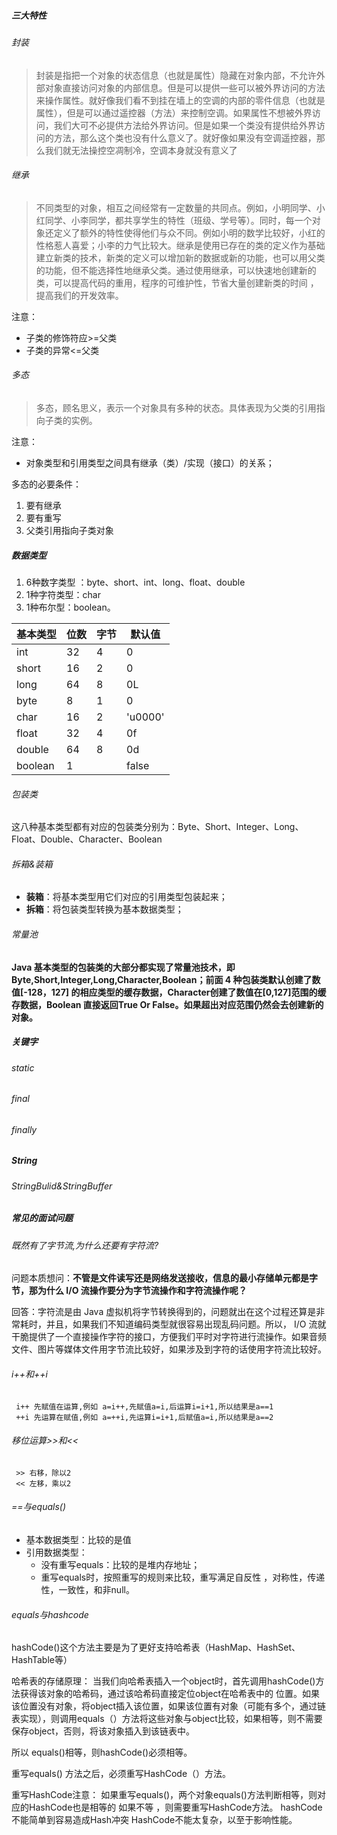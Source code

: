 ##### 三大特性

###### 封装

>   封装是指把一个对象的状态信息（也就是属性）隐藏在对象内部，不允许外部对象直接访问对象的内部信息。但是可以提供一些可以被外界访问的方法来操作属性。就好像我们看不到挂在墙上的空调的内部的零件信息（也就是属性），但是可以通过遥控器（方法）来控制空调。如果属性不想被外界访问，我们大可不必提供方法给外界访问。但是如果一个类没有提供给外界访问的方法，那么这个类也没有什么意义了。就好像如果没有空调遥控器，那么我们就无法操控空凋制冷，空调本身就没有意义了

###### 继承

>   不同类型的对象，相互之间经常有一定数量的共同点。例如，小明同学、小红同学、小李同学，都共享学生的特性（班级、学号等）。同时，每一个对象还定义了额外的特性使得他们与众不同。例如小明的数学比较好，小红的性格惹人喜爱；小李的力气比较大。继承是使用已存在的类的定义作为基础建立新类的技术，新类的定义可以增加新的数据或新的功能，也可以用父类的功能，但不能选择性地继承父类。通过使用继承，可以快速地创建新的类，可以提高代码的重用，程序的可维护性，节省大量创建新类的时间 ，提高我们的开发效率。

注意：

*   子类的修饰符应>=父类
*   子类的异常<=父类

###### 多态

>   多态，顾名思义，表示一个对象具有多种的状态。具体表现为父类的引用指向子类的实例。

注意：

*   对象类型和引用类型之间具有继承（类）/实现（接口）的关系；

多态的必要条件：
1. 要有继承
2. 要有重写
3. 父类引用指向子类对象

##### 数据类型

1. 6种数字类型 ：byte、short、int、long、float、double
2. 1种字符类型：char
3. 1种布尔型：boolean。



| 基本类型 | 位数 | 字节 | 默认值  |
| -------- | ---- | ---- | ------- |
| int      | 32   | 4    | 0       |
| short    | 16   | 2    | 0       |
| long     | 64   | 8    | 0L      |
| byte     | 8    | 1    | 0       |
| char     | 16   | 2    | 'u0000' |
| float    | 32   | 4    | 0f      |
| double   | 64   | 8    | 0d      |
| boolean  | 1    |      | false   |

###### 包装类

这八种基本类型都有对应的包装类分别为：Byte、Short、Integer、Long、Float、Double、Character、Boolean

###### 拆箱&装箱

-   **装箱**：将基本类型用它们对应的引用类型包装起来；
-   **拆箱**：将包装类型转换为基本数据类型；

###### 常量池

**Java 基本类型的包装类的大部分都实现了常量池技术，即 Byte,Short,Integer,Long,Character,Boolean；前面 4 种包装类默认创建了数值[-128，127] 的相应类型的缓存数据，Character创建了数值在[0,127]范围的缓存数据，Boolean 直接返回True Or False。如果超出对应范围仍然会去创建新的对象。**



##### 关键字

###### static

###### final

###### finally



##### String

###### StringBulid&StringBuffer




##### 常见的面试问题

###### 既然有了字节流,为什么还要有字符流?

问题本质想问：**不管是文件读写还是网络发送接收，信息的最小存储单元都是字节，那为什么 I/O 流操作要分为字节流操作和字符流操作呢？**

回答：字符流是由 Java 虚拟机将字节转换得到的，问题就出在这个过程还算是非常耗时，并且，如果我们不知道编码类型就很容易出现乱码问题。所以， I/O 流就干脆提供了一个直接操作字符的接口，方便我们平时对字符进行流操作。如果音频文件、图片等媒体文件用字节流比较好，如果涉及到字符的话使用字符流比较好。

###### i++和++i

	 i++ 先赋值在运算,例如 a=i++,先赋值a=i,后运算i=i+1,所以结果是a==1
	 ++i 先运算在赋值,例如 a=++i,先运算i=i+1,后赋值a=i,所以结果是a==2
###### 移位运算>>和<<
     >> 右移，除以2
     << 左移，乘以2

###### ==与equals()
* 基本数据类型：比较的是值
* 引用数据类型：
  * 没有重写equals：比较的是堆内存地址；
  * 重写equals时，按照重写的规则来比较，重写满足自反性 ，对称性，传递性，一致性，和非null。
###### equals与hashcode

hashCode()这个方法主要是为了更好支持哈希表（HashMap、HashSet、HashTable等）

哈希表的存储原理：
当我们向哈希表插入一个object时，首先调用hashCode()方法获得该对象的哈希码，通过该哈希码直接定位object在哈希表中的 位置。如果该位置没有对象，将object插入该位置，如果该位置有对象（可能有多个，通过链表实现），则调用equals（）方法将这些对象与object比较，如果相等，则不需要保存object，否则，将该对象插入到该链表中。

所以 equals()相等，则hashCode()必须相等。

重写equals() 方法之后，必须重写HashCode（）方法。

重写HashCode注意：
如果重写equals()，两个对象equals()方法判断相等，则对应的HashCode也是相等的 如果不等 ，则需要重写HashCode方法。
hashCode 不能简单到容易造成Hash冲突
HashCode不能太复杂，以至于影响性能。


